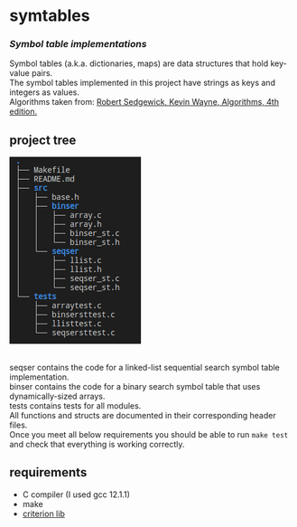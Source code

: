 # symtables
### *Symbol table implementations*</br>
Symbol tables (a.k.a. dictionaries, maps) are data structures that hold key-value pairs.</br>
The symbol tables implemented in this project have strings as keys and integers as values.</br>
Algorithms taken from: [Robert Sedgewick, Kevin Wayne, Algorithms, 4th edition.](https://www.goodreads.com/book/show/10803540-algorithms?from_search=true&from_srp=true&qid=6vTB9QpdFv&rank=2)

## project tree
![image](tree.png)

##
seqser contains the code for a linked-list sequential search symbol table implementation.</br>
binser contains the code for a binary search symbol table that uses dynamically-sized arrays.</br>
tests contains tests for all modules.</br>
All functions and structs are documented in their corresponding header files.</br>
Once you meet all below requirements you should be able to run `make test` and check that everything is working correctly.</br>

## requirements
* C compiler (I used gcc 12.1.1)
* make
* [criterion lib](https://github.com/Snaipe/Criterion)

